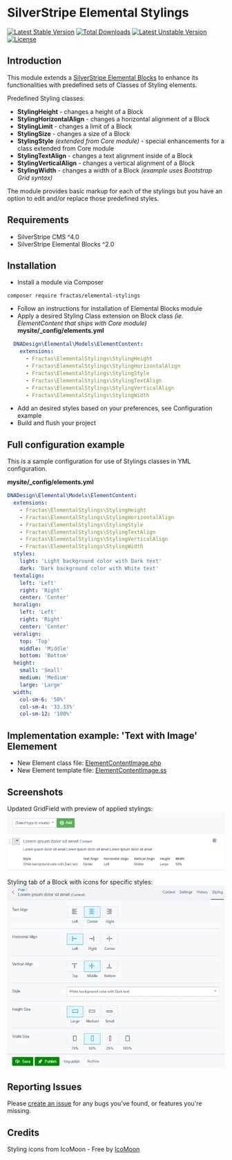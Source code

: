 # SilverStripe Elemental Stylings
[![Latest Stable Version](https://poser.pugx.org/fractas/elemental-stylings/v/stable)](https://packagist.org/packages/fractas/elemental-stylings)
[![Total Downloads](https://poser.pugx.org/fractas/elemental-stylings/downloads)](https://packagist.org/packages/fractas/elemental-stylings)
[![Latest Unstable Version](https://poser.pugx.org/fractas/elemental-stylings/v/unstable)](https://packagist.org/packages/fractas/elemental-stylings)
[![License](https://poser.pugx.org/fractas/elemental-stylings/license)](https://packagist.org/packages/fractas/elemental-stylings)


## Introduction

This module extends a [SilverStripe Elemental Blocks](https://github.com/silverstripe/silverstripe-elemental-blocks) to enhance its functionalities with predefined sets of Classes of Styling elements.

Predefined Styling classes:
- **StylingHeight** - changes a height of a Block
- **StylingHorizontalAlign** - changes a horizontal alignment of a Block
- **StylingLimit** - changes a limit of a Block
- **StylingSize** - changes a size of a Block
- **StylingStyle** _(extended from Core module)_ - special enhancements for a class extended from Core module
- **StylingTextAlign** - changes a text alignment inside of a Block
- **StylingVerticalAlign** - changes a vertical alignment of a Block
- **StylingWidth** - changes a width of a Block _(example uses Bootstrap Grid syntax)_

The module provides basic markup for each of the stylings but you have an option to edit and/or replace those predefined styles.


## Requirements

* SilverStripe CMS ^4.0
* SilverStripe Elemental Blocks ^2.0


## Installation

- Install a module via Composer
```
composer require fractas/elemental-stylings
```
- Follow an instructions for installation of Elemental Blocks module
- Apply a desired Styling Class extension on Block class _(ie. ElementContent that ships with Core module)_
**mysite/\_config/elements.yml**
```yaml
  DNADesign\Elemental\Models\ElementContent:
    extensions:
      - Fractas\ElementalStylings\StylingHeight
      - Fractas\ElementalStylings\StylingHorizontalAlign
      - Fractas\ElementalStylings\StylingStyle
      - Fractas\ElementalStylings\StylingTextAlign
      - Fractas\ElementalStylings\StylingVerticalAlign
      - Fractas\ElementalStylings\StylingWidth
```
- Add an desired styles based on your preferences, see Configuration example
- Build and flush your project


## Full configuration example

This is a sample configuration for use of Stylings classes in YML configuration.  

**mysite/\_config/elements.yml**

```yaml
DNADesign\Elemental\Models\ElementContent:
  extensions:
    - Fractas\ElementalStylings\StylingHeight
    - Fractas\ElementalStylings\StylingHorizontalAlign
    - Fractas\ElementalStylings\StylingStyle
    - Fractas\ElementalStylings\StylingTextAlign
    - Fractas\ElementalStylings\StylingVerticalAlign
    - Fractas\ElementalStylings\StylingWidth
  styles:
    light: 'Light background color with Dark text'
    dark: 'Dark background color with White text'
  textalign:
    left: 'Left'
    right: 'Right'
    center: 'Center'
  horalign:
    left: 'Left'
    right: 'Right'
    center: 'Center'
  veralign:
    top: 'Top'
    middle: 'Middle'
    bottom: 'Bottom'
  height:
    small: 'Small'
    medium: 'Medium'
    large: 'Large'
  width:
    col-sm-6: '50%'
    col-sm-4: '33.33%'
    col-sm-12: '100%'
```

## Implementation example: 'Text with Image' Elemement

* New Element class file: [ElementContentImage.php](https://gist.github.com/jelicanin/20d11104a89fd9ea3a1e69b8bc91824b)
* New Element template file: [ElementContentImage.ss](https://gist.github.com/jelicanin/aec741745d417e9047efbf25bf93245d)


## Screenshots

Updated GridField with preview of applied stylings:
![GridFieldStylings](docs/images/overview-gridfield-stylings.png?v=2)


Styling tab of a Block with icons for specific styles:
![BlockStylings](docs/images/overview-block-stylings.png?v=2)


## Reporting Issues

Please [create an issue](https://github.com/fractaslabs/silverstripe-elemental-stylings/issues) for any bugs you've found, or features you're missing.

## Credits

Styling icons from IcoMoon - Free by [IcoMoon](https://icomoon.io/app)
